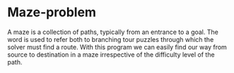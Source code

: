 # Maze-problem
A maze is a collection of paths, typically from an entrance to a goal. The word is used to refer both to branching tour puzzles through which the solver must find a route. With this program we can easily find our way from source to destination in a maze irrespective of the difficulty level of the path.
